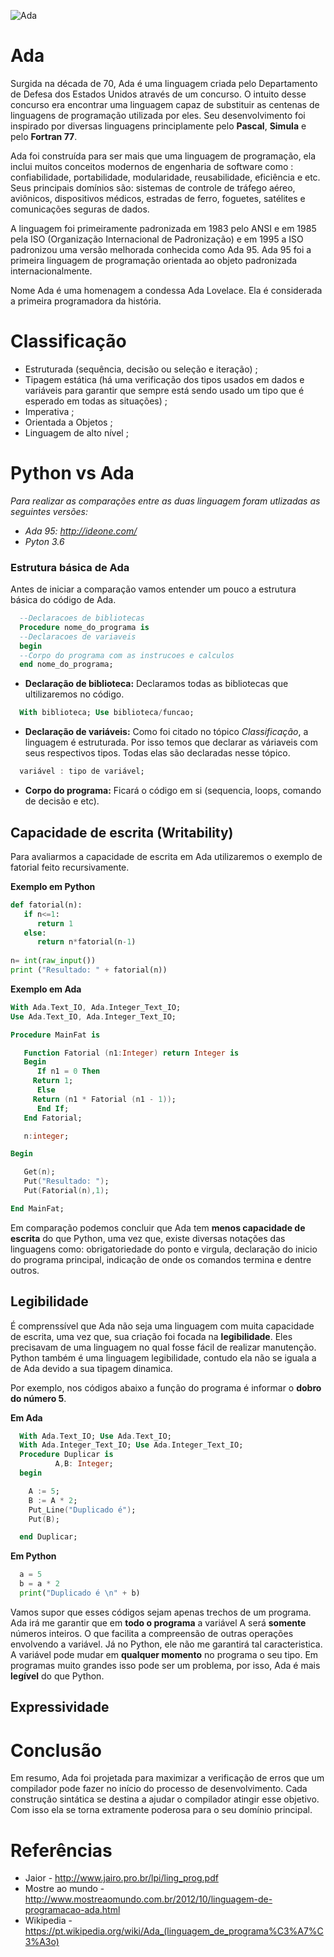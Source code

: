 ![Ada](https://encrypted-tbn0.gstatic.com/images?q=tbn:ANd9GcTjbeUd124ojyqUbSgEtUZexusouOrpBAzyLPS9CeZNLCFC01mT)

# Ada

Surgida na década de 70, Ada é uma linguagem criada pelo Departamento de Defesa
dos Estados Unidos através de um concurso. O intuito desse concurso era encontrar uma linguagem capaz de substituir as centenas de linguagens de programação utilizada por eles.  Seu desenvolvimento foi inspirado por diversas linguagens principlamente pelo **Pascal**, **Simula** e pelo **Fortran 77**.

Ada foi construída para ser mais que uma linguagem de programação, ela inclui muitos conceitos modernos de engenharia de software como : confiabilidade, portabilidade, modularidade, reusabilidade, eficiência e etc. Seus principais domínios são:  sistemas de controle de tráfego aéreo, aviônicos, dispositivos
médicos, estradas de ferro, foguetes, satélites e comunicações seguras de dados.

A linguagem foi primeiramente padronizada em 1983 pelo ANSI e em 1985 pela ISO (Organização Internacional de Padronização) e em 1995 a ISO padronizou uma versão melhorada conhecida como Ada 95. Ada 95 foi a primeira linguagem de programação orientada ao objeto padronizada internacionalmente.

Nome Ada é uma homenagem a condessa Ada Lovelace. Ela é considerada a primeira programadora da história.

# Classificação

* Estruturada (sequência, decisão ou seleção e iteração) ;
* Tipagem estática (há uma verificação dos tipos usados em dados e variáveis para garantir que sempre está sendo usado um tipo que é esperado em todas as situações) ;
* Imperativa ;
* Orientada a Objetos ;
* Linguagem de alto nível ;

# Python vs Ada

_Para realizar as comparações entre as duas linguagem foram utlizadas as seguintes versões:_
* _Ada 95: http://ideone.com/_
* _Pyton 3.6_

### Estrutura básica de Ada

Antes de iniciar a comparação vamos entender um pouco a estrutura básica do código de Ada.

```Ada
  --Declaracoes de bibliotecas
  Procedure nome_do_programa is
  --Declaracoes de variaveis
  begin
  --Corpo do programa com as instrucoes e calculos
  end nome_do_programa;
```

* **Declaração de biblioteca:** Declaramos todas as bibliotecas que ultilizaremos no código.

```Ada
  With biblioteca; Use biblioteca/funcao;
```


* **Declaração de variáveis:** Como foi citado no tópico _Classificação_, a linguagem é estruturada. Por isso temos que declarar as váriaveis com seus respectivos tipos. Todas elas são declaradas nesse tópico.

```Ada
  variável : tipo de variável;
```

* **Corpo do programa:** Ficará o código em si (sequencia, loops, comando de decisão e etc).

## Capacidade de escrita (Writability)

Para avaliarmos a capacidade de escrita em Ada utilizaremos o exemplo de fatorial feito recursivamente.

**Exemplo em Python**

```Python
def fatorial(n): 
   if n<=1:
      return 1
   else: 
      return n*fatorial(n-1)
      
n= int(raw_input())
print ("Resultado: " + fatorial(n))  
```

**Exemplo em Ada**

```Ada
With Ada.Text_IO, Ada.Integer_Text_IO;
Use Ada.Text_IO, Ada.Integer_Text_IO;

Procedure MainFat is

   Function Fatorial (n1:Integer) return Integer is
   Begin
      If n1 = 0 Then
	 Return 1;
      Else
	 Return (n1 * Fatorial (n1 - 1));
      End If;
   End Fatorial;

   n:integer;

Begin

   Get(n);
   Put("Resultado: ");
   Put(Fatorial(n),1);

End MainFat;
```

Em comparação podemos concluir que Ada tem **menos capacidade de escrita** do que Python, uma vez que, existe diversas notações das linguagens como: obrigatoriedade do ponto e virgula, declaração do inicio do programa principal, indicação de onde os comandos termina e dentre outros.



## Legibilidade

É comprenssível que Ada não seja uma linguagem com muita capacidade de escrita, uma vez que, sua criação foi focada na **legibilidade**. Eles precisavam de uma linguagem no qual fosse fácil de realizar manutenção. Python também é uma linguagem legibilidade, contudo ela não se iguala a de Ada devido a sua tipagem dinamica.

Por exemplo, nos códigos abaixo a função do programa é informar o **dobro do número 5**.

**Em Ada**

```Ada
  With Ada.Text_IO; Use Ada.Text_IO;
  With Ada.Integer_Text_IO; Use Ada.Integer_Text_IO;
  Procedure Duplicar is
          A,B: Integer;
  begin

    A := 5;
    B := A * 2;
    Put_Line("Duplicado é");
    Put(B);

  end Duplicar;
```

**Em Python**

```Python
  a = 5
  b = a * 2
  print("Duplicado é \n" + b)
```

Vamos supor que esses códigos sejam apenas trechos de um programa. Ada irá me garantir que em **todo o programa** a variável A será **somente** números inteiros. O que facilita a compreensão de outras operações envolvendo a variável. Já no Python, ele não me garantirá tal caracteristica. A variável pode mudar em **qualquer momento** no programa o seu tipo. Em programas muito grandes isso pode ser um problema, por isso, Ada é mais **legível** do que Python.

## Expressividade
 

# Conclusão

Em resumo, Ada foi projetada para maximizar a verificação de erros que um
compilador pode fazer no início do processo de desenvolvimento. Cada construção
sintática se destina a ajudar o compilador atingir esse objetivo. Com isso ela se torna extramente poderosa para o seu domínio principal.

# Referências

* Jaior - http://www.jairo.pro.br/lpi/ling_prog.pdf
* Mostre ao mundo - http://www.mostreaomundo.com.br/2012/10/linguagem-de-programacao-ada.html
* Wikipedia - https://pt.wikipedia.org/wiki/Ada_(linguagem_de_programa%C3%A7%C3%A3o)
